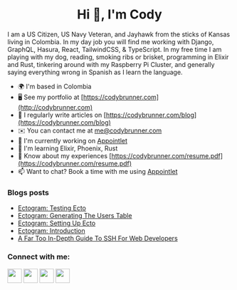<h1 align="center">Hi 👋, I'm Cody</h1>

I am a US Citizen, US Navy Veteran, and Jayhawk from the sticks of Kansas living in Colombia. In my day job you will find me working with Django, GraphQL, Hasura, React, TailwindCSS, & TypeScript. In my free time I am playing with my dog, reading, smoking ribs or brisket, programming in Elixir and Rust, tinkering around with my Raspberry Pi Cluster, and generally saying everything wrong in Spanish as I learn the language.

*   🌍  I'm based in Colombia
*   🖥️  See my portfolio at [https://codybrunner.com](http://codybrunner.com)
*   📝  I regularly write articles on [https://codybrunner.com/blog](https://codybrunner.com/blog)
*   ✉️  You can contact me at [me@codybrunner.com](mailto:me@codybrunner.com)
*   🚀  I'm currently working on [Appointlet](http://appointlet.com)
*   🧠  I'm learning Elixir, Phoenix, Rust
*   📄  Know about my experiences [https://codybrunner.com/resume.pdf](https://codybrunner.com/resume.pdf)
*   📫  Want to chat? Book a time with me using [Appointlet](https://appt.link/cody-brunner-dev)


### Blogs posts
<!-- BLOG-POST-LIST:START -->
- [Ectogram: Testing Ecto](https://codybrunner.com/blog/2022/ectogram/04-testing-ecto)
- [Ectogram: Generating The Users Table](https://codybrunner.com/blog/2022/ectogram/03-generating-the-users-table)
- [Ectogram: Setting Up Ecto](https://codybrunner.com/blog/2022/ectogram/02-setting-up-ecto)
- [Ectogram: Introduction](https://codybrunner.com/blog/2022/ectogram/01-introduction)
- [A Far Too In-Depth Guide To SSH For Web Developers](https://codybrunner.com/blog/2022/a-far-too-in-depth-guide-to-ssh-for-web-developers)
<!-- BLOG-POST-LIST:END -->

<h3 align="left">Connect with me:</h3>

<p align="left"> <a href="https://www.github.com/rockchalkwushock" target="_blank" rel="noreferrer"><img src="https://raw.githubusercontent.com/danielcranney/readme-generator/main/public/icons/socials/github-dark.svg" width="32" height="32" /></a> <a href="http://www.instagram.com/rockchalkwushock" target="_blank" rel="noreferrer"><img src="https://raw.githubusercontent.com/danielcranney/readme-generator/main/public/icons/socials/instagram.svg" width="32" height="32" /></a> <a href="https://www.linkedin.com/in/cody-brunner" target="_blank" rel="noreferrer"><img src="https://raw.githubusercontent.com/danielcranney/readme-generator/main/public/icons/socials/linkedin.svg" width="32" height="32" /></a> <a href="https://www.twitter.com/RockChalkDev" target="_blank" rel="noreferrer"><img src="https://raw.githubusercontent.com/danielcranney/readme-generator/main/public/icons/socials/twitter.svg" width="32" height="32" /></a></p>

